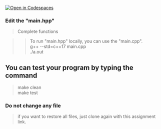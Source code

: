 [![Open in Codespaces](https://classroom.github.com/assets/launch-codespace-7f7980b617ed060a017424585567c406b6ee15c891e84e1186181d67ecf80aa0.svg)](https://classroom.github.com/open-in-codespaces?assignment_repo_id=14065445)

### Edit the "main.hpp"

> Complete functions <br>

> > To run "main.hpp" locally, you can use the "main.cpp". <br>
> > g++ --std=c++17 main.cpp <br>
> > ./a.out


## You can test your program by typing the command

> make clean <br>
> make test

### Do not change any file

> if you want to restore all files, just clone again with this assignment link.
